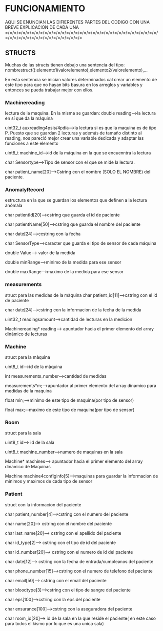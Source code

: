 # FUNCIONAMIENTO

AQUI SE ENUNCIAN LAS DIFIERENTES PARTES DEL CODIGO CON UNA BREVE EXPLICACION DE CADA UNA
=/=/=/=/=/=/=/=/=/=/=/=/=/=/=/=/=/=/=/=/=/=/=/=/=/=/=/=/=/=/=/=/=/=/=/=/=/=/=/=/=/=/=/=/=/=/=/=/=/=/=/=/=
## STRUCTS
Muchas de las structs tienen debajo una sentencia del tipo: nombrestruct():elemento1(valorelemento),elemento2(valorelemento),...

En esta sentencia se inician valores determinados cal crear un elemento de este tipo para que no hayan bits basura en los arreglos y variables y entonces se pueda trabajar mejor con ellos.
### Machinereading
lectura de la maquina. En la misma se guardan:
double reading-->la lectura en sí que da la máquina

uint32_t auxreading4psis/4pdia-->la lectura si es que la maquina es de tipo P. Puesto que se guardan 2 lecturas y además de tamaño distinto al reading, nos pareció mejor crear una variable dedicada y adaptar las funciones a este elemento

uint8_t machine_id-->id de la máquina en la que se encuenntra la lectura

char Sensortype-->Tipo de sensor con el que se mide la lectura.

char patient_name[20]-->Cstring con el nombre (SOLO EL NOMBRE) del paciente.


### AnomalyRecord
estructura en la que se guardan los elementos que definen a la lectura anómala

char patientId[20]-->cstring que guarda el id de paciente

char patientName[50]-->cstring que guarda el nombre del paciente

char date[24]-->ccstring con la fecha

char SensorType-->caracter que guarda el tipo de sensor de cada máquina

double Value--> valor de la medida

double minRange-->minimo de la medida para ese sensor

double maxRange-->maximo de la medida para ese sensor


### measurements
struct para las medidas de la màquina
char patient_id[11]-->cstring con el id de paciente

char date[24]-->cstring con la informacion de la fecha de la medida 

uint32_t readingsamount-->cantidad de lecturas en la medicion

Machinereading* reading--> apuntador hacia el primer elemento del array dinàmico de lecturas


### Machine
struct para la màquina

uint8_t id-->id de la màquina

int measurements_number-->cantidad de medidas

measurements*m;-->apuntador al primer elemento del array dinamico para medidas de la maquina

float min;-->minimo de este tipo de maquina(por tipo de sensor)

float max;--maximo de este tipo de maquina(por tipo de sensor)


### Room

struct para la sala

uint8_t id--> id de la sala

uint8_t machine_number-->numero de maquinas en la sala

Machine* machines--> apuntador hacia el primer elemento del array dinamico de Maquinas

Machine machine4configinfo[5]-->maquinas para guardar la informacion de minimos y maximos de cada tipo de sensor


### Patient

struct con la informacion del paciente

char patient_number[4]-->cstring con el numero del paciente

char name[20]--> cstring con el nombre del paciente

char last_name[20]--> cstring con el apellido del paciente

char id_type[2]--> cstring con el tipo de id del paciente

char id_number[20]--> cstring con el numero de id del paciente

char  date[12]--> cstring con la fecha de entrada/cumpleanos del paciente

char phone_number[15]-->cstring con el numero de telefono del paciente

char email[50]--> cstring con el email del paciente

char bloodtype[3]-->cstring con el tipo de sangre del paciente

char eps[100]-->cstring con la eps del paciente

char ensurance[100]-->cstring con la aseguradora del paciente

char room_id[20]--> id de la sala en la que reside el paciente( en este caso para todos el kismo por lo que es una unica sala)







